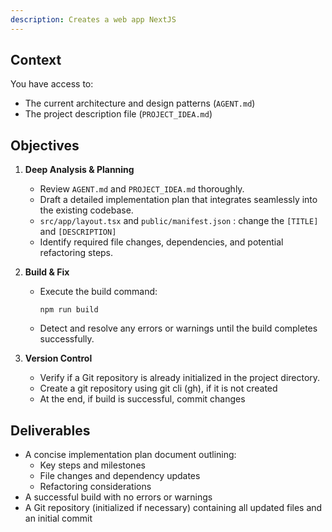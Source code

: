 ```yaml
---
description: Creates a web app NextJS
---
```


## Context
You have access to:
- The current architecture and design patterns (`AGENT.md`)
- The project description file (`PROJECT_IDEA.md`)

## Objectives

1. **Deep Analysis & Planning**  
   - Review `AGENT.md` and `PROJECT_IDEA.md` thoroughly.  
   - Draft a detailed implementation plan that integrates seamlessly into the existing codebase.  
   - `src/app/layout.tsx` and `public/manifest.json` : change the `[TITLE]` and `[DESCRIPTION]`
   - Identify required file changes, dependencies, and potential refactoring steps.

2. **Build & Fix**  
   - Execute the build command:
     ```
     npm run build
     ```  
   - Detect and resolve any errors or warnings until the build completes successfully.

3. **Version Control**  
   - Verify if a Git repository is already initialized in the project directory.  
   - Create a git repository using git cli (gh), if it is not created
   - At the end, if build is successful, commit changes

## Deliverables
- A concise implementation plan document outlining:
  - Key steps and milestones  
  - File changes and dependency updates  
  - Refactoring considerations  
- A successful build with no errors or warnings  
- A Git repository (initialized if necessary) containing all updated files and an initial commit  
